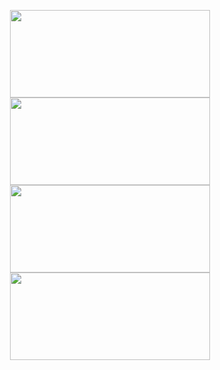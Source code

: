 <p align="center">
<a href="https://github.com/cfal/tobaru#gh-dark-mode-only">
  <img height=140dp width=320dp align="center" src="https://github-readme-stats.vercel.app/api/pin/?username=cfal&repo=tobaru&theme=dark#gh-dark-mode-only" />
</a>
<a href="https://github.com/cfal/tobaru#gh-light-mode-only">
  <img height=140dp width=320dp align="center" src="https://github-readme-stats.vercel.app/api/pin/?username=cfal&repo=tobaru&theme=light#gh-light-mode-only" />
</a>
<br />
<a href="https://github.com/cfal/shoes#gh-dark-mode-only">
  <img height=140dp width=320dp align="center" src="https://github-readme-stats.vercel.app/api/pin/?username=cfal&repo=shoes&theme=dark#gh-dark-mode-only" />
</a>
<a href="https://github.com/cfal/shoes#gh-light-mode-only">
  <img height=140dp width=320dp align="center" src="https://github-readme-stats.vercel.app/api/pin/?username=cfal&repo=shoes&theme=light#gh-light-mode-only" />
</a>
</p>

